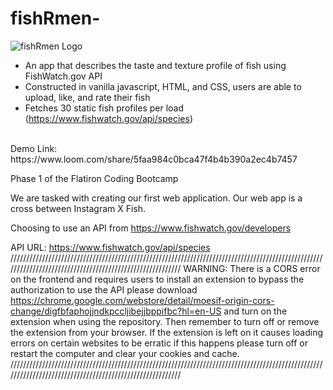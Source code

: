 # fishRmen-
![fishRmen Logo](https://user-images.githubusercontent.com/90629466/191638918-9480717e-e340-4b88-9599-01f8b42cdac4.PNG)
<br>
* An app that describes the taste and texture profile of fish using FishWatch.gov API
* Constructed in vanilla javascript, HTML, and CSS, users are able to upload, like, and rate their fish
* Fetches 30 static fish profiles per load (https://www.fishwatch.gov/api/species)
<br/>
Demo Link: https://www.loom.com/share/5faa984c0bca47f4b4b390a2ec4b7457

Phase 1 of the Flatiron Coding Bootcamp

We are tasked with creating our first web application. Our web app is a cross between Instagram X Fish. 

Choosing to use an API from https://www.fishwatch.gov/developers

API URL: https://www.fishwatch.gov/api/species
/////////////////////////////////////////////////////////////////////////////////////////////////////////////////////////////////////////////////////////
WARNING:  There is a CORS error on the frontend and requires users to install an extension to bypass the authorization to use the API please download https://chrome.google.com/webstore/detail/moesif-origin-cors-change/digfbfaphojjndkpccljibejjbppifbc?hl=en-US and turn on the extension when using the repository. Then remember to turn off or remove the extension from your browser. If the extension is left on it causes loading errors on certain websites to be erratic if this happens please turn off or restart the computer and clear your cookies and cache.
/////////////////////////////////////////////////////////////////////////////////////////////////////////////////////////////////////////////////////////

